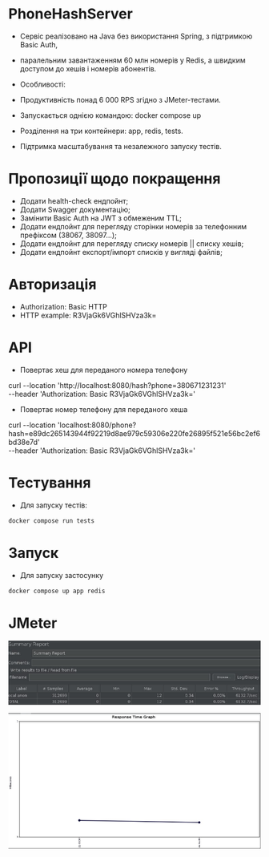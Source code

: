# PhoneHashServer

- Сервіс реалізовано на Java без використання Spring, з підтримкою Basic Auth, 
- паралельним завантаженням 60 млн номерів у Redis, а швидким доступом до хешів і номерів абонентів.

- Особливості:
- Продуктивність понад 6 000 RPS згідно з JMeter-тестами.
- Запускається однією командою: docker compose up
- Розділення на три контейнери: app, redis, tests.

- Підтримка масштабування та незалежного запуску тестів.

# Пропозиції щодо покращення

- Додати health-check ендпойнт;
- Додати Swagger документацію;
- Замінити Basic Auth на JWT з обмеженим TTL;
- Додати ендпойнт для перегляду сторінки номерів за телефонним префіксом (38067, 38097...);
- Додати ендпойнт для перегляду списку номерів || списку хешів;
- Додати ендпойнт експорт/імпорт списків у вигляді файлів;

# Авторизація

- Authorization: Basic HTTP
- HTTP example: R3VjaGk6VGhlSHVza3k=

# API

- Повертає хеш для переданого номера телефону

curl --location 'http://localhost:8080/hash?phone=380671231231' \
--header 'Authorization: Basic R3VjaGk6VGhlSHVza3k='

- Повертає номер телефону для переданого хеша

curl --location 'localhost:8080/phone?hash=e89dc265143944f92219d8ae979c59306e220fe26895f521e56bc2ef6bd38e7d' \
--header 'Authorization: Basic R3VjaGk6VGhlSHVza3k='

# Тестування

- Для запуску тестів:

```bash
docker compose run tests
```

# Запуск

- Для запуску застосунку

```bash
docker compose up app redis
```

# JMeter

![img.png](jmeter/jmeter_report.png)

![img.png](jmeter/time_grauph.png)
